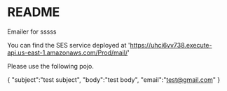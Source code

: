 # README #



Emailer for sssss

You can find the SES service deployed at 'https://uhci6vv738.execute-api.us-east-1.amazonaws.com/Prod/mail/'

Please use the following pojo.

{
    "subject":"test subject", 
    "body":"test body",
    "email":"test@gmail.com"
}
